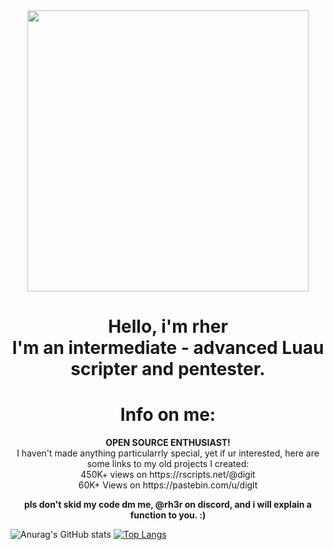 <!DOCTYPE html>
<html>
	<body>
	<center>
			<img 
				 src="BETTER QUAL CYN.gif"
				 height="450"
				 width="450"
				 alt=""
			>
		<h1>
			Hello, i'm rher
			<br>
				I'm an intermediate - advanced Luau scripter and pentester.
			<br>
		</h1>
		<p>
			<h1> Info on me: </h1>
			<b> OPEN SOURCE ENTHUSIAST! </b>
			<br>
			I haven't made anything particularrly special, yet if ur interested, here are some links to my old projects I created:
			<br>
			450K+ views on https://rscripts.net/@digit
			<br>
			60K+ Views on https://pastebin.com/u/diglt
			<br>
		</p>
		<p>
			<b>
				pls don't skid my code dm me, @rh3r on discord, and i will explain a function to you. :)
			</b>
		</p>
	</center>
	</body>
</html>

![Anurag's GitHub stats](https://github-readme-stats.vercel.app/api?username=gq&show_icons=true&theme=dracula)
[![Top Langs](https://github-readme-stats.vercel.app/api/top-langs/?username=gq&theme=dracula)](https://github.com/anuraghazra/github-readme-stats)

